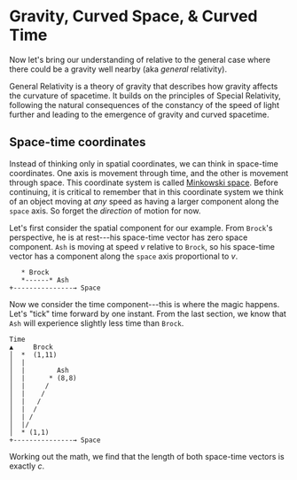 # Gravity, Curved Space, & Curved Time

Now let's bring our understanding of relative to the general case where there
could be a gravity well nearby (aka _general_ relativity).

General Relativity is a theory of gravity that describes how gravity affects the
curvature of spacetime. It builds on the principles of Special Relativity,
following the natural consequences of the constancy of the speed of light
further and leading to the emergence of gravity and curved spacetime.

## Space-time coordinates

Instead of thinking only in spatial coordinates, we can think in space-time
coordinates. One axis is movement through time, and the other is movement
through space. This coordinate system is called
[Minkowski space](https://en.wikipedia.org/wiki/Minkowski_space). Before
continuing, it is critical to remember that in this coordinate system we think
of an object moving at _any_ speed as having a larger component along the
`space` axis. So forget the _direction_ of motion for now.

Let's first consider the spatial component for our example. From `Brock`'s
perspective, he is at rest---his space-time vector has zero space component.
`Ash` is moving at speed $v$ relative to `Brock`, so his space-time vector has
a component along the `space` axis proportional to $v$.

```text
   * Brock
   *------* Ash
+---------------→ Space
```

Now we consider the time component---this is where the magic happens. Let's
"tick" time forward by one instant. From the last section, we know that `Ash`
will experience slightly less time than `Brock`.

```text
Time
▲     Brock
│  *  (1,11)
│  |
│  |        Ash
│  |      * (8,8)
│  |     /
│  |    /
│  |   /
│  |  /
│  | /
│  |/
│  * (1,1)
+---------------→ Space
```

Working out the math, we find that the length of both space-time vectors is
exactly $c$.
